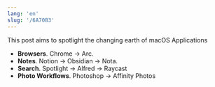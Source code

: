```yaml
---
lang: 'en'
slug: '/6A70B3'
---
```


This post aims to spotlight the changing earth of macOS Applications

- **Browsers**. Chrome → Arc.
- **Notes**. Notion → Obsidian → Nota.
- **Search**. Spotlight → Alfred → Raycast
- **Photo Workflows**. Photoshop → Affinity Photos
